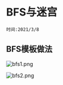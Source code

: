 # BFS与迷宫

`时间:2021/3/8`

## BFS模板做法

![bfs1.png](https://cdn.jsdelivr.net/gh/moon-Light404/my_picgo/img/20210308161353.png)

![bfs2.png](https://cdn.jsdelivr.net/gh/moon-Light404/my_picgo/img/20210308161451.png)